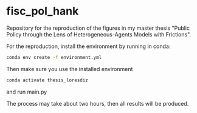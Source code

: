 # fisc_pol_hank
Repository for the reproduction of the figures in my master thesis "Public Policy through the Lens of Heterogeneous-Agents Models with Frictions".

For the reproduction, install the environment by running in conda:

```bash
conda env create -f environment.yml
```

Then make sure you use the installed environment

```bash
conda activate thesis_loresdiz
```

and run main.py

The process may take about two hours, then all results will be produced.
